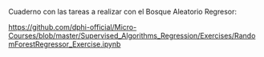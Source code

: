 <p>Cuaderno con las tareas a realizar con el Bosque Aleatorio Regresor:</p>

<p><a href="https://github.com/dphi-official/Micro-Courses/blob/master/Supervised_Algorithms_Regression/Exercises/RandomForestRegressor_Exercise.ipynb" target="_blank">https://github.com/dphi-official/Micro-Courses/blob/master/Supervised_Algorithms_Regression/Exercises/RandomForestRegressor_Exercise.ipynb</a></p>